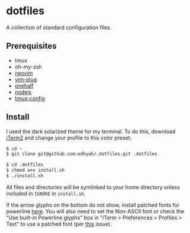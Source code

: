 # dotfiles

A collection of standard configuration files.

## Prerequisites

* tmux
* oh-my-zsh
* [neovim](https://github.com/neovim/neovim)
* [vim-plug](https://github.com/junegunn/vim-plug)
* [onehalf](https://github.com/sonph/onehalf#installation--usage)
* [nodejs](https://nodejs.org/en/download/)
* [tmux-config](https://github.com/samoshkin/tmux-config)

## Install

I used the dark solarized theme for my terminal. To do this, download [iTerm2](https://iterm2.com) and change your profile to this color preset.

```bash
$ cd ~
$ git clone git@github.com:edhyah/.dotfiles.git .dotfiles

$ cd .dotfiles
$ chmod a+x install.sh
$ ./install.sh
```

All files and directories will be symlinked to your home directory unless
included in `IGNORE` in `install.sh`.

If the arrow glyphs on the bottom do not show, install patched fonts for powerline [here](https://github.com/powerline/fonts). You will also need to set the Non-ASCII font or check the "Use built-in Powerline glyphs" box in "iTerm > Preferences > Profiles > Text" to use a patched font (per [this](https://github.com/powerline/fonts/issues/44) issue).

